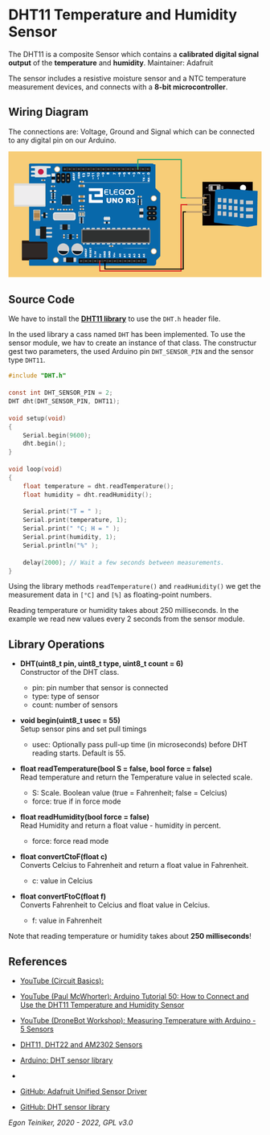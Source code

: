 # DHT11 Temperature and Humidity Sensor 

The DHT11 is a composite Sensor which contains a **calibrated digital signal output** of the **temperature** 
and **humidity**. Maintainer: Adafruit

The sensor includes a resistive moisture sensor and a NTC temperature measurement devices, 
and connects with a **8-bit microcontroller**.


## Wiring Diagram 

The connections are: Voltage, Ground and Signal which can be connected to any digital pin on our Arduino.

![DHT11](dht11.png)


## Source Code

We have to install the [**DHT11 library**](https://github.com/teiniker/teiniker-lectures-arduino/tree/main/libraries/DHT11) 
to use the `DHT.h` header file.

In the used library a cass named `DHT` has been implemented.
To use the sensor module, we hav to create an instance of that class.
The constructur gest two parameters, the used Arduino pin `DHT_SENSOR_PIN`
and the sensor type `DHT11`.

```C
#include "DHT.h"

const int DHT_SENSOR_PIN = 2;
DHT dht(DHT_SENSOR_PIN, DHT11);

void setup(void)
{
    Serial.begin(9600);
    dht.begin();
}

void loop(void)
{
    float temperature = dht.readTemperature();
    float humidity = dht.readHumidity();
  
    Serial.print("T = " );
    Serial.print(temperature, 1);
    Serial.print(" °C; H = " );
    Serial.print(humidity, 1);
    Serial.println("%" );

    delay(2000); // Wait a few seconds between measurements.
}
```

Using the library methods `readTemperature()` and `readHumidity()` we get the measurement data
in `[°C]` and `[%]` as floating-point numbers.

Reading temperature or humidity takes about 250 milliseconds. In the example we read new
values every 2 seconds from the sensor module.


## Library Operations

* **DHT(uint8_t pin, uint8_t type, uint8_t count = 6)**\
    Constructor of the DHT class.
    * pin: pin number that sensor is connected
    * type: type of sensor
    * count: number of sensors

* **void begin(uint8_t usec = 55)**\
    Setup sensor pins and set pull timings
    *  usec: Optionally pass pull-up time (in microseconds) before DHT reading starts. 
        Default is 55.

* **float readTemperature(bool S = false, bool force = false)**\
    Read temperature and return the Temperature value in selected scale.
    * S: Scale. Boolean value (true = Fahrenheit; false = Celcius)
    * force: true if in force mode
 
* **float readHumidity(bool force = false)**\
    Read Humidity and return a float value - humidity in percent.
    * force: force read mode

* **float convertCtoF(float c)**\
    Converts Celcius to Fahrenheit and return a float value in Fahrenheit. 
    * c: value in Celcius

* **float convertFtoC(float f)**\
    Converts Fahrenheit to Celcius and float value in Celcius.
    * f: value in Fahrenheit
 
Note that reading temperature or humidity takes about **250 milliseconds**!

## References
* [YouTube (Circuit Basics):](https://youtu.be/oZ-oFY6TiPw)
* [YouTube (Paul McWhorter): Arduino Tutorial 50: How to Connect and Use the DHT11 Temperature and Humidity Sensor](https://youtu.be/-AvF2TsB2GI)
* [YouTube (DroneBot Workshop): Measuring Temperature with Arduino - 5 Sensors](https://youtu.be/fjVbcaKW2r0)


* [DHT11, DHT22 and AM2302 Sensors](https://learn.adafruit.com/dht)
* [Arduino: DHT sensor library](https://www.arduino.cc/reference/en/libraries/dht-sensor-library/)
* 
* [GitHub: Adafruit Unified Sensor Driver](https://github.com/adafruit/Adafruit_Sensor)
* [GitHub: DHT sensor library](https://github.com/adafruit/DHT-sensor-library)

*Egon Teiniker, 2020 - 2022, GPL v3.0* 
